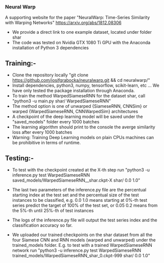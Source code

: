 ### Neural Warp

A supporting website for the paper "NeuralWarp: Time-Series Similarity with Warping Networks" https://arxiv.org/abs/1812.08306

* We provide a direct link to one example dataset, located under folder shar
* The code was tested on Nvidia GTX 1080 Ti GPU with the Anaconda installation of Python 3 dependencies

## Training:-

* Clone the repository locally "git clone https://github.com/josifgrabocka/neuralwarp.git && cd neuralwarp/"
* Install dependencies, python3, numpy, tensorflow, scikit-learn, etc ... We have only tested the package installation through Anaconda.
* To train the method WarpedSiameseRNN for the dataset shar, call "python3 -u main.py shar/ WarpedSiameseRNN"
* The method option is one of unwarped {SiameseRNN, CNNSim} or warped {WarpedSiameseRNN, CNNWarpedSim} architectures
* A checkpoint of the deep learning model will be saved under the "saved_models" folder every 1000 batches
* The learning algorithm should print to the console the averge similarity loss after every 1000 batches
* Warning: Training Deep Learning models on plain CPUs machines can be prohibitive in terms of runtime.

## Testing:-

* To test with the checkpoint created at the X-th step run "python3 -u inference.py test WarpedSiameseRNN saved_models/WarpedSiameseRNN__shar.ckpt-X shar/ 0.0 1.0"
* The last two parameters of the inference.py file are the percentual starting index at the test set and the percentual size of the test instances to be classified, e.g. 0.0 1.0 means starting at 0%-th test series predict the target of 100% of the test set, or 0.05 0.2 means from the 5%-th until 25%-th of test instances
* The logs of the inference.py file will output the test series index and the classification accuracy so far.

* We uploaded our trained checkpoints on the shar dataset from all the four Siamese CNN and RNN models (warped and unwarped) under the trained_models folder. E.g. to test with a trained WarpedSiameseRNN network run "python3 -u inference.py test WarpedSiameseRNN trained_models/WarpedSiameseRNN_shar_0.ckpt-999 shar/ 0.0 1.0"
